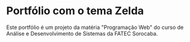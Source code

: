 # Portfólio com o tema Zelda

Este portfólio é um projeto da matéria "Programação Web" do curso de Análise e Desenvolvimento de Sistemas da FATEC Sorocaba.
